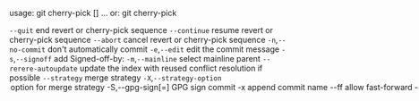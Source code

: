 usage: git cherry-pick [<options>] <commit-ish>...
   or: git cherry-pick <subcommand>

   `--quit`                end revert or cherry-pick sequence
   `--continue`            resume revert or cherry-pick sequence
   `--abort`               cancel revert or cherry-pick sequence
   `-n`,`--no-commit`       don't automatically commit
   `-e`,`--edit`            edit the commit message
   `-s`,`--signoff`         add Signed-off-by:
   `-m`,`--mainline` <parent-number>
                          select mainline parent
   `--rerere-autoupdate`   update the index with reused conflict resolution if possible
   `--strategy` <strategy>
                          merge strategy
   `-X`,`--strategy-option` <option>
                          option for merge strategy
   `-S`,`--gpg-sign`[=<key-id>]
                          GPG sign commit
   `-x`                    append commit name
   `--ff`                  allow fast-forward
   `--allow-empty`         preserve initially empty commits
   `--allow-empty-message`
                          allow commits with empty messages
   `--keep-redundant-commits`
                          keep redundant, empty commits

